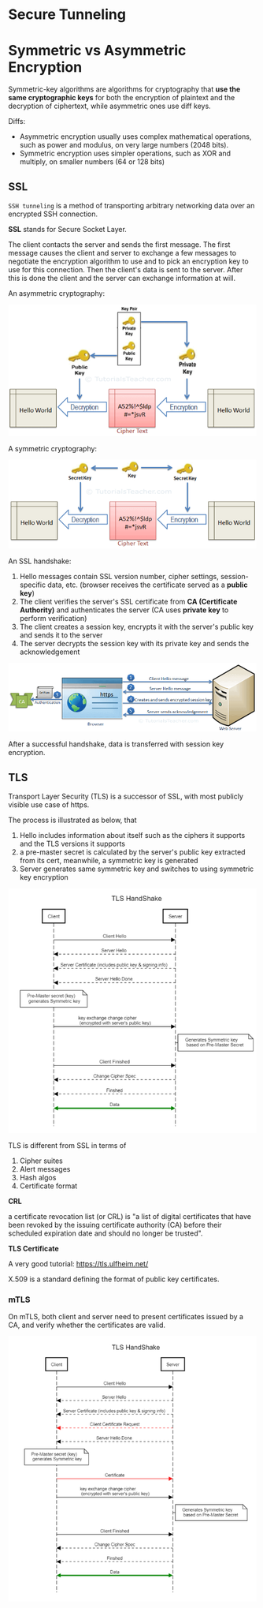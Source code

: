 # Secure Tunneling

# Symmetric vs Asymmetric Encryption

Symmetric-key algorithms are algorithms for cryptography that **use the same cryptographic keys** for both the encryption of plaintext and the decryption of ciphertext, while asymmetric ones use diff keys.

Diffs:

* Asymmetric encryption usually uses complex mathematical operations, such as power and modulus, on very large numbers (2048 bits).
* Symmetric encryption uses simpler operations, such as XOR and multiply, on smaller numbers (64 or 128 bits)


## SSL 

`SSH tunneling` is a method of transporting arbitrary networking data over an encrypted SSH connection.

**SSL** stands for Secure Socket Layer.

The client contacts the server and sends the first message. The first message causes the client and server to exchange a few messages to negotiate the encryption algorithm to use and to pick an encryption key to use for this connection. Then the client's data is sent to the server. After this is done the client and the server can exchange information at will.

An asymmetric cryptography:

![asymmetric_cryptography](imgs/asymmetric_cryptography.png "asymmetric_cryptography")

A symmetric cryptography:

![symmetric-cryptography](imgs/symmetric-cryptography.png "symmetric-cryptography")

An SSL handshake:

1. Hello messages contain SSL version number, cipher settings, session-specific data, etc. (browser receives the certificate served as a **public key**)
2. The client verifies the server's SSL certificate from **CA (Certificate Authority)** and authenticates the server (CA uses **private key** to perform verification)
3. The client creates a session key, encrypts it with the server's public key and sends it to the server
4. The server decrypts the session key with its private key and sends the acknowledgement

![ssl-handshack](imgs/ssl-handshack.png "ssl-handshack")

After a successful handshake, data is transferred with session key encryption.

## TLS

Transport Layer Security (TLS) is a successor of SSL, with most publicly visible use case of https.

The process is illustrated as below, that
1. Hello includes information about itself such as the ciphers it supports and the TLS versions it supports
2. a pre-master secret is calculated by the server's public key extracted from its cert, meanwhile, a symmetric key is generated
3. Server generates same symmetric key and switches to using symmetric key encryption

![TLS_handshake](imgs/TLS_handshake.png "TLS_handshake")

TLS is different from SSL in terms of 
1. Cipher suites
2. Alert messages
3. Hash algos
4. Certificate format 

**CRL** 

a certificate revocation list (or CRL) is "a list of digital certificates that have been revoked by the issuing certificate authority (CA) before their scheduled expiration date and should no longer be trusted".

**TLS Certificate**

A very good tutorial:
https://tls.ulfheim.net/

X.509 is a standard defining the format of public key certificates.

### mTLS

On mTLS, both client and server need to present certificates issued by a CA, and verify whether the certificates are valid.

![mTLS_handshake](imgs/mTLS_handshake.png "mTLS_handshake")